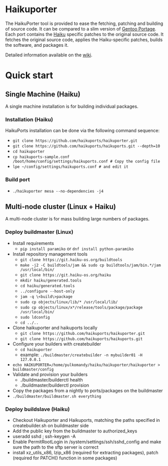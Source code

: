 # Haikuporter

The HaikuPorter tool is provided to ease the fetching, patching and building of source code. It can be compared to a slim version of [Gentoo Portage](https://www.gentoo.org/main/en/about.xml). Each port contains the [Haiku](http://haiku-os.org) specific patches to the original source code. It fetches the original source code, applies the Haiku-specific patches, builds the software, and packages it.

Detailed information available on the [wiki](https://github.com/haikuports/haikuports/wiki/).

# Quick start

## Single Machine (Haiku)

A single machine installation is for building individual packages.

### Installation (Haiku)

HaikuPorts installation can be done via the following command sequence:
 - `git clone https://github.com/haikuports/haikuporter.git`
 - `git clone https://github.com/haikuports/haikuports.git --depth=10`
 - `cd haikuporter`
 - `cp haikuports-sample.conf /boot/home/config/settings/haikuports.conf # Copy the config file`
 - `lpe ~/config/settings/haikuports.conf # and edit it`

### Build port
 - `./haikuporter mesa --no-dependencies -j4`

## Multi-node cluster (Linux + Haiku)

A multi-node cluster is for mass building large numbers of packages.

### Deploy buildmaster (Linux)

 - Install requirements
   - `pip install paramiko` or `dnf install python-paramiko`
 - Install repository management tools
   - `git clone https://git.haiku-os.org/buildtools`
   - `make -j2 -C buildtools/jam && sudo cp buildtools/jam/bin.*/jam /usr/local/bin/`
   - `git clone https://git.haiku-os.org/haiku`
   - `mkdir haiku/generated.tools`
   - `cd haiku/generated.tools`
   - `../configure --host-only`
   - `jam -q \<build\>package`
   - `sudo cp objects/linux/lib/* /usr/local/lib/`
   - `sudo cp objects/linux/x*/release/tools/package/package /usr/local/bin/`
   - `sudo ldconfig`
   - `cd ../..`
 - Clone haikuporter and haikuports locally
   - `git clone https://github.com/haikuports/haikuporter.git`
   - `git clone https://github.com/haikuports/haikuports.git`
 - Configure your builders with createbuilder
   - `cd haikuporter`
   - example: `./buildmaster/createbuilder -n mybuilder01 -H 127.0.0.1`
 - `echo HAIKUPORTER=/home/pulkomandy/haiku/haikuporter/haikuporter > buildmaster/config`
 - Validate and provision your builders
   - ./buildmaster/builderctl health
   - ./buildmaster/builderctl provision
 - Copy the packages from a nightly to ports/packages on the buildmaster
 - `./buildmaster/buildmaster.sh everything`

### Deploy buildslave (Haiku)

 - Checkout Haikuporter and Haikuports, matching the paths specified in createbuilder.sh on buildmaster side
 - Add the public key from the buildmaster to authorized\_keys
 - useradd sshd ; ssh-keygen -A
 - Enable PermitRootLogin in /system/settings/ssh/sshd\_config and make sure the path to the sftp server is correct
 - install xz\_utils\_x86, lzip\_x86 (required for extracting packages), patch (required for PATCH() function in some packages)
